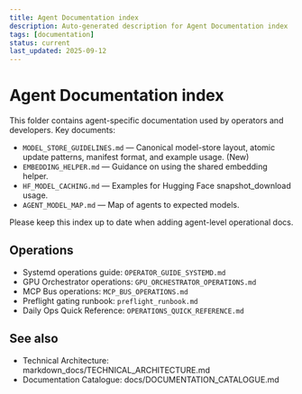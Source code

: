 ```yaml
---
title: Agent Documentation index
description: Auto-generated description for Agent Documentation index
tags: [documentation]
status: current
last_updated: 2025-09-12
---
```


# Agent Documentation index

This folder contains agent-specific documentation used by operators and
developers. Key documents:

- `MODEL_STORE_GUIDELINES.md` — Canonical model-store layout, atomic update
  patterns, manifest format, and example usage. (New)
- `EMBEDDING_HELPER.md` — Guidance on using the shared embedding helper.
- `HF_MODEL_CACHING.md` — Examples for Hugging Face snapshot_download usage.
- `AGENT_MODEL_MAP.md` — Map of agents to expected models.

Please keep this index up to date when adding agent-level operational docs.

## Operations

- Systemd operations guide: `OPERATOR_GUIDE_SYSTEMD.md`
- GPU Orchestrator operations: `GPU_ORCHESTRATOR_OPERATIONS.md`
- MCP Bus operations: `MCP_BUS_OPERATIONS.md`
- Preflight gating runbook: `preflight_runbook.md`
- Daily Ops Quick Reference: `OPERATIONS_QUICK_REFERENCE.md`

## See also

- Technical Architecture: markdown_docs/TECHNICAL_ARCHITECTURE.md
- Documentation Catalogue: docs/DOCUMENTATION_CATALOGUE.md

